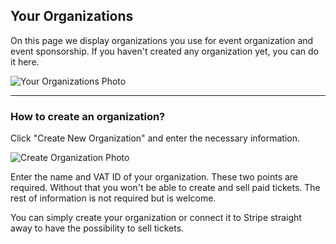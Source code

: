 ## Your Organizations

On this page we display organizations you use for event organization and event sponsorship. If you haven't created any organization yet, you can do it here.

![Your Organizations Photo](/images/your-org1-new.svg)

---

### How to create an organization?

Click "Create New Organization" and enter the necessary information.

![Create Organization Photo](/images/your-org2-new.svg)

Enter the name and VAT ID of your organization. These two points are required. Without that you won't be able to create and sell paid tickets. The rest of information is not required but is welcome.

You can simply create your organization or connect it to Stripe straight away to have the possibility to sell tickets.
